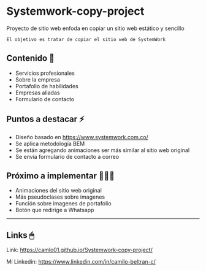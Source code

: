 # Systemwork-copy-project

Proyecto de sitio web enfoda en copiar un sitio web estático y sencillo 

```
El objetivo es tratar de copiar el sitio web de SystemWork 
```
## Contenido 📖

- Servicios profesionales
- Sobre la empresa
- Portafolio de habilidades
- Empresas aliadas
- Formulario de contacto

## Puntos a destacar ⚡

- Diseño basado en https://www.systemwork.com.co/
- Se aplica metodología BEM 
- Se están agregando animaciones ser más similar al sitio web original
- Se envía formulario de contacto a correo


## Próximo a implementar 🚧🔧🔨

- Animaciones del sitio web original
- Más pseudoclases sobre imagenes
- Función sobre imagenes de portafolio
- Botón que redirige a Whatsapp

------------------------------------

## Links 🖱

Link: https://camlo01.github.io/Systemwork-copy-project/

Mi Linkedin: https://www.linkedin.com/in/camilo-beltran-c/



